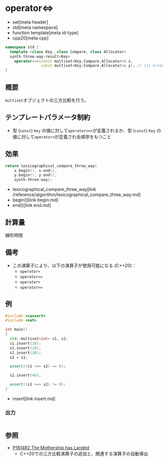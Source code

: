 # operator<=>
* set[meta header]
* std[meta namespace]
* function template[meta id-type]
* cpp20[meta cpp]

```cpp
namespace std {
  template <class Key, class Compare, class Allocator>
  synth-three-way-result<Key>
    operator<=>(const multiset<Key,Compare,Allocator>& x,
                const multiset<Key,Compare,Allocator>& y); // (1) C++20
}
```

## 概要
`multiset`オブジェクトの三方比較を行う。


## テンプレートパラメータ制約
- 型 (`const`) `Key` の値に対して`operator<=>`が定義されるか、型 (`const`) `Key` の値に対して`operator<`が定義され全順序をもつこと


## 効果
```cpp
return lexicographical_compare_three_way(
    x.begin(), x.end(),
    y.begin(), y.end(),
    synth-three-way);
```
* lexicographical_compare_three_way[link /reference/algorithm/lexicographical_compare_three_way.md]
* begin()[link begin.md]
* end()[link end.md]


## 計算量
線形時間


## 備考
- この演算子により、以下の演算子が使用可能になる (C++20)：
    - `operator<`
    - `operator<=`
    - `operator>`
    - `operator>=`


## 例
```cpp example
#include <cassert>
#include <set>

int main()
{
  std::multiset<int> s1, s2;
  s1.insert(10);
  s1.insert(20);
  s1.insert(30);
  s2 = s1;

  assert((s1 <=> s2) == 0);

  s2.insert(40);

  assert((s1 <=> s2) != 0);
}
```
* insert[link insert.md]

### 出力
```
```


## 参照
- [P1614R2 The Mothership has Landed](https://www.open-std.org/jtc1/sc22/wg21/docs/papers/2019/p1614r2.html)
    - C++20での三方比較演算子の追加と、関連する演算子の自動導出
